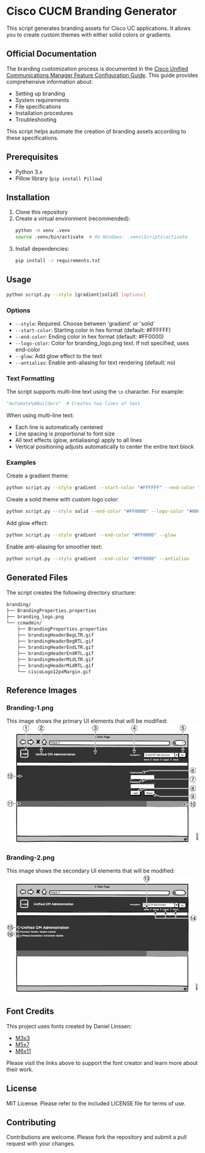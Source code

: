 # Cisco CUCM Branding Generator

This script generates branding assets for Cisco UC applications. It allows you to create custom themes with either solid colors or gradients.

## Official Documentation

The branding customization process is documented in the [Cisco Unified Communications Manager Feature Configuration Guide](https://www.cisco.com/c/en/us/td/docs/voice_ip_comm/cucm/admin/12_5_1/featureConfig/cucm_b_feature-configuration-guide-1251/cucm_b_feature-configuration-guide-1251_chapter_0101011.html). This guide provides comprehensive information about:

- Setting up branding
- System requirements
- File specifications
- Installation procedures
- Troubleshooting

This script helps automate the creation of branding assets according to these specifications.

## Prerequisites

- Python 3.x
- Pillow library (`pip install Pillow`)

## Installation

1. Clone this repository
2. Create a virtual environment (recommended):
   ```bash
   python -m venv .venv
   source .venv/bin/activate  # On Windows: .venv\Scripts\activate
   ```
3. Install dependencies:
   ```bash
   pip install -r requirements.txt
   ```

## Usage

```bash
python script.py --style [gradient|solid] [options]
```

### Options

- `--style`: Required. Choose between 'gradient' or 'solid'
- `--start-color`: Starting color in hex format (default: #FFFFFF)
- `--end-color`: Ending color in hex format (default: #FF0000)
- `--logo-color`: Color for branding_logo.png text. If not specified, uses end-color
- `--glow`: Add glow effect to the text
- `--antialias`: Enable anti-aliasing for text rendering (default: no)

### Text Formatting

The script supports multi-line text using the `\n` character. For example:
```python
"Automate\nBuilders"  # Creates two lines of text
```

When using multi-line text:
- Each line is automatically centered
- Line spacing is proportional to font size
- All text effects (glow, antialiasing) apply to all lines
- Vertical positioning adjusts automatically to center the entire text block

### Examples

Create a gradient theme:
```bash
python script.py --style gradient --start-color "#FFFFFF" --end-color "#FF0000"
```

Create a solid theme with custom logo color:
```bash
python script.py --style solid --end-color "#FF0000" --logo-color "#000000"
```

Add glow effect:
```bash
python script.py --style gradient --end-color "#FF0000" --glow
```

Enable anti-aliasing for smoother text:
```bash
python script.py --style gradient --end-color "#FF0000" --antialias
```

## Generated Files

The script creates the following directory structure:
```
branding/
├── BrandingProperties.properties
├── branding_logo.png
└── ccmadmin/
    ├── BrandingProperties.properties
    ├── brandingHeaderBegLTR.gif
    ├── brandingHeaderBegRTL.gif
    ├── brandingHeaderEndLTR.gif
    ├── brandingHeaderEndRTL.gif
    ├── brandingHeaderMidLTR.gif
    ├── brandingHeaderMidRTL.gif
    └── ciscoLogo12pxMargin.gif
```

## Reference Images

### Branding-1.png
This image shows the primary UI elements that will be modified:
![Branding 1](/images/branding-1.png)

### Branding-2.png
This image shows the secondary UI elements that will be modified:
![Branding 2](/images/branding-2.png)

## Font Credits

This project uses fonts created by Daniel Linssen:
- [M3x3](https://managore.itch.io/m3x7)
- [M5x7](https://managore.itch.io/m5x7)
- [M6x11](https://managore.itch.io/m6x11)

Please visit the links above to support the font creator and learn more about their work.

## License

MIT License. Please refer to the included LICENSE file for terms of use.

## Contributing

Contributions are welcome. Please fork the repository and submit a pull request with your changes.